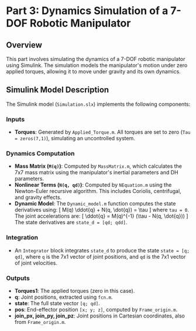 # Part 3: Dynamics Simulation of a 7-DOF Robotic Manipulator

## Overview
This part involves simulating the dynamics of a 7-DOF robotic manipulator using Simulink. The simulation models the manipulator's motion under zero applied torques, allowing it to move under gravity and its own dynamics.

## Simulink Model Description
The Simulink model (`Simulation.slx`) implements the following components:

### Inputs
- **Torques**: Generated by `Applied_Torque.m`. All torques are set to zero (`Tau = zeros(7,1)`), simulating an uncontrolled system.

### Dynamics Computation
- **Mass Matrix (`M(q)`)**: Computed by `MassMatrix.m`, which calculates the 7x7 mass matrix using the manipulator's inertial parameters and DH parameters.
- **Nonlinear Terms (`N(q, qd)`)**: Computed by `NEquation.m` using the Newton-Euler recursive algorithm. This includes Coriolis, centrifugal, and gravity effects.
- **Dynamic Model**: The `Dynamic_model.m` function computes the state derivatives using:
  \[
  M(q) \ddot{q} + N(q, \dot{q}) = \tau
  \]
  where `tau = 0`. The joint accelerations are:
  \[
  \ddot{q} = M(q)^{-1} (\tau - N(q, \dot{q}))
  \]
  The state derivatives are `state_d = [qd; qdd]`.

### Integration
- An `Integrator` block integrates `state_d` to produce the state `state = [q; qd]`, where `q` is the 7x1 vector of joint positions, and `qd` is the 7x1 vector of joint velocities.

### Outputs
- **Torques1**: The applied torques (zero in this case).
- **q**: Joint positions, extracted using `fcn.m`.
- **state**: The full state vector `[q; qd]`.
- **pos**: End-effector position `[x; y; z]`, computed by `Frame_origin.m`.
- **join_px, join_py, join_pz**: Joint positions in Cartesian coordinates, also from `Frame_origin.m`.